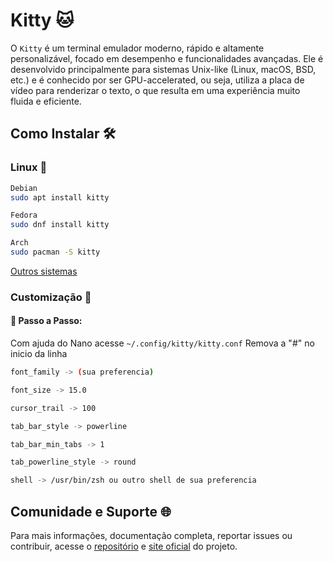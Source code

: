 # Kitty 🐱

O ```Kitty``` é um terminal emulador moderno, rápido e altamente personalizável, focado em desempenho e funcionalidades avançadas. Ele é desenvolvido principalmente para sistemas Unix-like (Linux, macOS, BSD, etc.) e é conhecido por ser GPU-accelerated, ou seja, utiliza a placa de vídeo para renderizar o texto, o que resulta em uma experiência muito fluida e eficiente.

## Como Instalar 🛠
### Linux 🐧 
```bash
Debian
sudo apt install kitty
```
```bash
Fedora
sudo dnf install kitty
```
```bash
Arch
sudo pacman -S kitty
```
<a href="https://github.com/kovidgoyal/kitty?tab=readme-ov-file">Outros sistemas</a> 

### Customização 🚀
#### 📂 Passo a Passo:

Com ajuda do Nano acesse ```~/.config/kitty/kitty.conf```
Remova a "#" no inicio da linha
```bash
font_family -> (sua preferencia)

font_size -> 15.0

cursor_trail -> 100

tab_bar_style -> powerline

tab_bar_min_tabs -> 1

tab_powerline_style -> round

shell -> /usr/bin/zsh ou outro shell de sua preferencia
```

## Comunidade e Suporte 🌐 

Para mais informações, documentação completa, reportar issues ou contribuir, acesse o <a href="https://github.com/kovidgoyal/kitty">repositório</a> e <a href="https://sw.kovidgoyal.net/kitty/">site oficial</a> do projeto.

